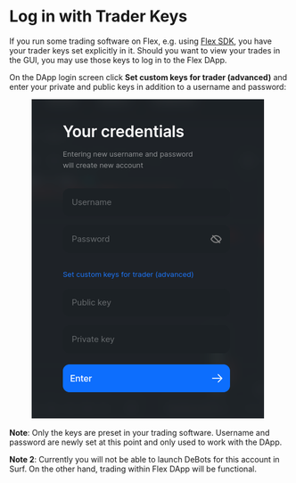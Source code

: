 # Log in with Trader Keys

If you run some trading software on Flex, e.g. using [Flex SDK](https://github.com/tonlabs/flex-sdk-js), you have your trader keys set explicitly in it. Should you want to view your trades in the GUI, you may use those keys to log in to the Flex DApp.

On the DApp login screen click **Set custom keys for trader (advanced)** and enter your private and public keys in addition to a username and password:

<figure><img src="../.gitbook/assets/0004.png" alt=""><figcaption></figcaption></figure>

**Note**: Only the keys are preset in your trading software. Username and password are newly set at this point and only used to work with the DApp.

**Note 2**: Currently you will not be able to launch DeBots for this account in Surf. On the other hand, trading within Flex DApp will be functional.
